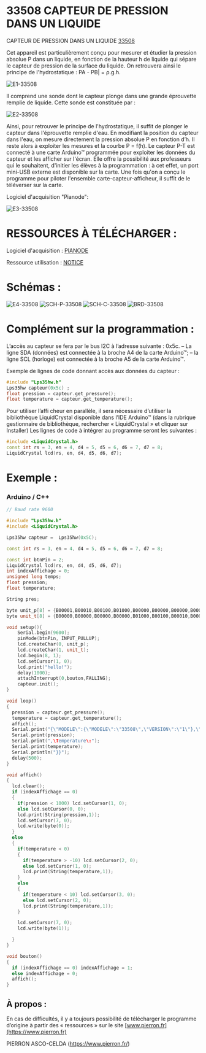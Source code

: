 # 33508 CAPTEUR DE PRESSION DANS UN LIQUIDE

CAPTEUR DE PRESSION DANS UN LIQUIDE [33508](https://www.pierron.fr/capteur-de-pression-dans-un-liquide.html)

Cet appareil est particulièrement conçu pour mesurer et étudier la pression absolue P dans un liquide, en fonction de la hauteur h de liquide qui sépare le capteur de pression de la surface du liquide. On retrouvera ainsi le principe de l'hydrostatique :
P<inf>A<inf> - P<inf>B<inf>| = ρ.g.h.

![E1-33508](/img/E1-33508.png)

Il comprend une sonde dont le capteur plonge dans une grande éprouvette remplie de liquide.
Cette sonde est constituée par : 

![E2-33508](/img/E2-33508.png)

Ainsi, pour retrouver le principe de l'hydrostatique, il suffit de plonger le capteur dans l'éprouvette remplie d'eau. En modifiant la position du capteur dans l'eau, on mesure directement la pression absolue P en fonction d’h. Il reste alors à exploiter les mesures et la courbe P = f(h).
Le capteur P-T est connecté à une carte Arduino™ programmée pour exploiter les données du capteur et les afficher sur l'écran. Elle offre la possibilité aux professeurs qui le souhaitent, d'initier les élèves à la programmation : à cet effet, un port mini-USB externe est disponible sur la carte. Une fois qu'on a conçu le programme pour piloter l'ensemble carte-capteur-afficheur, il suffit de le téléverser sur la carte.

Logiciel d'acquisition "Pianode":

![E3-33508](/img/E3-33508.png)

# RESSOURCES À TÉLÉCHARGER :

Logiciel d'acquisition : [PIANODE](https://github.com/pierron-asco-celda/InterfacePIANODE_USB)

Ressource utilisation : [NOTICE](https://www.pierron.fr/fileuploader/download/download/?d=0&file=custom%2Fupload%2F33508.pdf)

# Schémas :
![E4-33508](/img/E4-33508.png)
![SCH-P-33508](/img/SCH-P-33508.png)
![SCH-C-33508](/img/SCH-C-33508.png)
![BRD-33508](/img/BRD-33508.png)

# Complément sur la programmation :
L’accès au capteur se fera par le bus I2C à l’adresse suivante : 0x5c.
– La ligne SDA (données) est connectée à la broche A4 de la carte Arduino™;
– la ligne SCL (horloge) est connectée à la broche A5 de la carte Arduino™.

Exemple de lignes de code donnant accès aux données du capteur : 
```cpp
#include "Lps35hw.h"
Lps35hw capteur(0x5c) ;
float pression = capteur.get_pressure();
float temperature = capteur.get_temperature();
```

Pour utiliser l’affi cheur en parallèle, il sera nécessaire d’utiliser la bibliothèque LiquidCrystal
disponible dans l’IDE Arduino™ (dans la rubrique gestionnaire de bibliothèque, rechercher 
« LiquidCrystal » et cliquer sur Installer)
Les lignes de code à intégrer au programme seront les suivantes :
```cpp
#include <LiquidCrystal.h>
const int rs = 3, en = 4, d4 = 5, d5 = 6, d6 = 7, d7 = 8;
LiquidCrystal lcd(rs, en, d4, d5, d6, d7);
```

# Exemple :
### Arduino / C++
```cpp
// Baud rate 9600

#include "Lps35hw.h"
#include <LiquidCrystal.h>

Lps35hw capteur =  Lps35hw(0x5C);

const int rs = 3, en = 4, d4 = 5, d5 = 6, d6 = 7, d7 = 8;

const int btnPin = 2;
LiquidCrystal lcd(rs, en, d4, d5, d6, d7);
int indexAffichage = 0;
unsigned long temps;
float pression;
float temperature;

String pres;

byte unit_p[8] = {B00001,B00010,B00100,B01000,B00000,B00000,B00000,B00000};
byte unit_t[8] = {B00000,B00000,B00000,B00000,B01000,B00100,B00010,B00001};

void setup(){
    Serial.begin(9600);
    pinMode(btnPin, INPUT_PULLUP);
    lcd.createChar(0, unit_p);
    lcd.createChar(1, unit_t);
    lcd.begin(8, 1);
    lcd.setCursor(1, 0);
    lcd.print("hello!");
    delay(1000);
    attachInterrupt(0,bouton,FALLING);
    capteur.init();
}

void loop()
{
  pression = capteur.get_pressure();
  temperature = capteur.get_temperature();
  affich();
  Serial.print("{\"MODELE\":{\"MODELE\":\"33508\",\"VERSION\":\"1\"},\"DATAS\":{\Pression\:");
  Serial.print(pression);
  Serial.print(",\Temperature\:");
  Serial.print(temperature);
  Serial.println("}}");
  delay(500);  
}

void affich()
{
  lcd.clear();
  if (indexAffichage == 0)
  {
    if(pression < 1000) lcd.setCursor(1, 0);
    else lcd.setCursor(0, 0);
    lcd.print(String(pression,1));        
    lcd.setCursor(7, 0);
    lcd.write(byte(0));
  }
  else
  {
    if(temperature < 0)
    {
      if(temperature > -10) lcd.setCursor(2, 0);
      else lcd.setCursor(1, 0);
      lcd.print(String(temperature,1));   
    }
    else
    {
      if(temperature < 10) lcd.setCursor(3, 0);
      else lcd.setCursor(2, 0);
      lcd.print(String(temperature,1));   
    }

    lcd.setCursor(7, 0);
    lcd.write(byte(1));

  }
}

void bouton()
{
  if (indexAffichage == 0) indexAffichage = 1;
  else indexAffichage = 0;
  affich();
}

```
## À propos :

En cas de difficultés, il y a toujours possibilité de télécharger le programme d’origine à partir 
des « ressources » sur le site [www.pierron.fr](https://www.pierron.fr)

PIERRON ASCO-CELDA (https://www.pierron.fr/)
